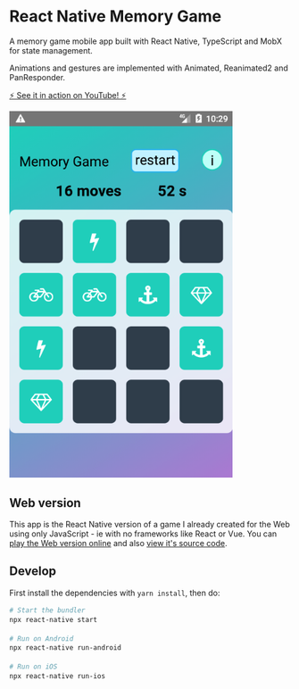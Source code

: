 # React Native Memory Game

A memory game mobile app built with React Native, TypeScript and MobX for state management.

Animations and gestures are implemented with Animated, Reanimated2 and PanResponder.

<a href="https://www.youtube.com/watch?v=2ueXk3jBcOY">⚡️ See it in action on YouTube! ⚡️</a>

<a href="https://www.youtube.com/watch?v=2ueXk3jBcOY"><img src="screenshot.webp" alt="Screenshot of the memory game" title="See it in action on YouTube!" width="400px"></a>

## Web version

This app is the React Native version of a game I already created for the Web using only JavaScript - ie with no frameworks like React or Vue. You can [play the Web version online](https://albert-javascript-udacity-memory-game.netlify.app) and also [view it's source code](https://github.com/AlbertVilaCalvo/JavaScript-Udacity-Memory-Game).

## Develop

First install the dependencies with `yarn install`, then do:

```bash
# Start the bundler
npx react-native start

# Run on Android
npx react-native run-android

# Run on iOS
npx react-native run-ios
```
